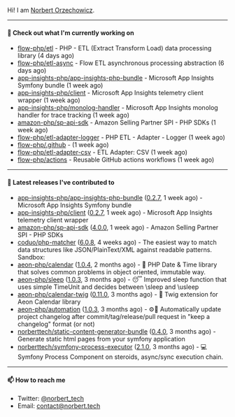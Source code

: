 Hi!
I am [Norbert Orzechowicz](https://norbert.tech/).

---

#### 👷 Check out what I'm currently working on

- [flow-php/etl](https://github.com/flow-php/etl) - PHP - ETL (Extract Transform Load) data processing library  (4 days ago)
- [flow-php/etl-async](https://github.com/flow-php/etl-async) - Flow ETL asynchronous processing abstraction  (6 days ago)
- [app-insights-php/app-insights-php-bundle](https://github.com/app-insights-php/app-insights-php-bundle) - Microsoft App Insights Symfony bundle  (1 week ago)
- [app-insights-php/client](https://github.com/app-insights-php/client) - Microsoft App Insights telemetry client wrapper (1 week ago)
- [app-insights-php/monolog-handler](https://github.com/app-insights-php/monolog-handler) - Microsoft App Insights monolog handler for trace tracking (1 week ago)
- [amazon-php/sp-api-sdk](https://github.com/amazon-php/sp-api-sdk) - Amazon Selling Partner SPI - PHP SDKs (1 week ago)
- [flow-php/etl-adapter-logger](https://github.com/flow-php/etl-adapter-logger) - PHP ETL - Adapter - Logger (1 week ago)
- [flow-php/.github](https://github.com/flow-php/.github) -  (1 week ago)
- [flow-php/etl-adapter-csv](https://github.com/flow-php/etl-adapter-csv) - ETL Adapter: CSV (1 week ago)
- [flow-php/actions](https://github.com/flow-php/actions) - Reusable GitHub actions workflows  (1 week ago)

---

#### 🔭 Latest releases I've contributed to

- [app-insights-php/app-insights-php-bundle](https://github.com/app-insights-php/app-insights-php-bundle) ([0.2.7](https://github.com/app-insights-php/app-insights-php-bundle/releases/tag/0.2.7), 1 week ago) - Microsoft App Insights Symfony bundle 
- [app-insights-php/client](https://github.com/app-insights-php/client) ([0.2.7](https://github.com/app-insights-php/client/releases/tag/0.2.7), 1 week ago) - Microsoft App Insights telemetry client wrapper
- [amazon-php/sp-api-sdk](https://github.com/amazon-php/sp-api-sdk) ([4.0.0](https://github.com/amazon-php/sp-api-sdk/releases/tag/4.0.0), 1 week ago) - Amazon Selling Partner SPI - PHP SDKs
- [coduo/php-matcher](https://github.com/coduo/php-matcher) ([6.0.8](https://github.com/coduo/php-matcher/releases/tag/6.0.8), 4 weeks ago) - The easiest way to match data structures like JSON/PlainText/XML against readable patterns. Sandbox:
- [aeon-php/calendar](https://github.com/aeon-php/calendar) ([1.0.4](https://github.com/aeon-php/calendar/releases/tag/1.0.4), 2 months ago) - 📅 PHP Date &amp; Time library that solves common problems in object oriented, immutable way. 
- [aeon-php/sleep](https://github.com/aeon-php/sleep) ([1.0.3](https://github.com/aeon-php/sleep/releases/tag/1.0.3), 3 months ago) - 😴 Improved sleep function that uses simple TimeUnit and decides between \sleep and \usleep
- [aeon-php/calendar-twig](https://github.com/aeon-php/calendar-twig) ([0.11.0](https://github.com/aeon-php/calendar-twig/releases/tag/0.11.0), 3 months ago) - 🌱 Twig extension for Aeon Calendar library 
- [aeon-php/automation](https://github.com/aeon-php/automation) ([1.0.3](https://github.com/aeon-php/automation/releases/tag/1.0.3), 3 months ago) - ⚙️📝 Automatically update project changelog after commit/tag/release/pull request in &#34;keep a changelog&#34; format (or not) 
- [norberttech/static-content-generator-bundle](https://github.com/norberttech/static-content-generator-bundle) ([0.4.0](https://github.com/norberttech/static-content-generator-bundle/releases/tag/0.4.0), 3 months ago) - Generate static html pages from your symfony application
- [norberttech/symfony-process-executor](https://github.com/norberttech/symfony-process-executor) ([2.1.0](https://github.com/norberttech/symfony-process-executor/releases/tag/2.1.0), 3 months ago) - 💻 Symfony Process Component on steroids, async/sync execution chain.

---

#### 📫 How to reach me

- Twitter: [@norbert_tech](https://twitter.com/norbert_tech)
- Email: [contact@norbert.tech](mailto://contact@norbert.tech)